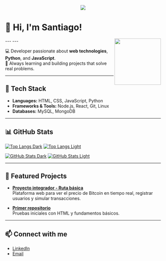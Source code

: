 <div align="center">
  <img src="https://visitor-badge.laobi.icu/badge?page_id=santy8ap.santy8ap&right_color=hotpink" />
</div>

# 👋 Hi, I'm Santiago!

<picture align="right" height="150">
  <source align="right" height="150" media="(prefers-color-scheme: dark)" srcset="https://c.tenor.com/x9wBsDxbKwAAAAAC/tenor.gif">
   ---
  <source align="right" height="150" media="(prefers-color-scheme: light)" srcset="https://c.tenor.com/2wPCzBrKJP8AAAAC/tenor.gif">
   ---
  <img align="right" height="150" src="https://i.pinimg.com/originals/94/ea/c8/94eac835763ea2c2b63c069cedbed22f.gif">
</picture>

💻 Developer passionate about **web technologies**, **Python**, and **JavaScript**.  
🚀 Always learning and building projects that solve real problems.  

---

## 🔧 Tech Stack
- **Languages:** HTML, CSS, JavaScript, Python  
- **Frameworks & Tools:** Node.js, React, Git, Linux  
- **Databases:** MySQL, MongoDB  

---

## 📊 GitHub Stats
[![Top Langs Dark](https://github-readme-stats.vercel.app/api/top-langs/?username=santy8ap&layout=compact&hide_border=true&theme=dark#gh-dark-mode-only)](https://github.com/anuraghazra/github-readme-stats)
[![Top Langs Light](https://github-readme-stats.vercel.app/api/top-langs/?username=santy8ap&layout=compact&hide_border=true&theme=default#gh-light-mode-only)](https://github.com/anuraghazra/github-readme-stats)

[![GitHub Stats Dark](https://github-readme-stats.vercel.app/api?username=santy8ap&show_icons=true&hide_border=true&theme=dark#gh-dark-mode-only)](https://github.com/anuraghazra/github-readme-stats)
[![GitHub Stats Light](https://github-readme-stats.vercel.app/api?username=santy8ap&show_icons=true&hide_border=true&theme=default#gh-light-mode-only)](https://github.com/anuraghazra/github-readme-stats)

---

## 📌 Featured Projects
- [**Proyecto integrador - Ruta básica**](https://github.com/santy8ap/Proyecto-integrador-Ruta-b-sica)  
  Plataforma web para ver el precio de Bitcoin en tiempo real, registrar usuarios y simular transacciones.  

- [**Primer repositorio**](https://github.com/santy8ap/primer)  
  Pruebas iniciales con HTML y fundamentos básicos.  

---

## 📫 Connect with me
- [LinkedIn](https://www.linkedin.com/in/santiago-ochoa-b93b98340?utm_source=share&utm_campaign=share_via&utm_content=profile&utm_medium=android_app)  
- [Email](santy8aposso@gmail.com)  
